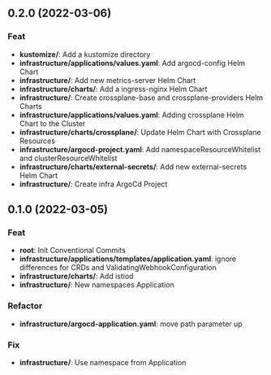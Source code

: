 ## 0.2.0 (2022-03-06)

### Feat

- **kustomize/**: Add a kustomize directory
- **infrastructure/applications/values.yaml**: Add argocd-config Helm Chart
- **infrastructure/**: Add new metrics-server Helm Chart
- **infrastructure/charts/**: Add a ingress-nginx Helm Chart
- **infrastructure/**: Create crossplane-base and crossplane-providers Helm Charts
- **infrastructure/applications/values.yaml**: Adding crossplane Helm Chart to the Cluster
- **infrastructure/charts/crossplane/**: Update Helm Chart with Crossplane Resources
- **infrastructure/argocd-project.yaml**: Add namespaceResourceWhitelist and clusterResourceWhitelist
- **infrastructure/charts/external-secrets/**: Add new external-secrets Helm Chart
- **infrastructure/**: Create infra ArgoCd Project

## 0.1.0 (2022-03-05)

### Feat

- **root**: Init Conventional Commits
- **infrastructure/applications/templates/application.yaml**: ignore differences for CRDs and ValidatingWebhookConfiguration
- **infrastructure/charts/**: Add istiod
- **infrastructure/**: New namespaces Application

### Refactor

- **infrastructure/argocd-application.yaml**: move path parameter up

### Fix

- **infrastructure/**: Use namespace from Application
